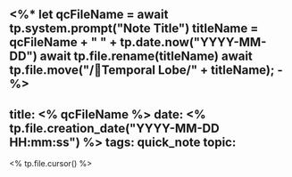 <%*
let qcFileName = await tp.system.prompt("Note Title")
titleName = qcFileName + " " + tp.date.now("YYYY-MM-DD")
await tp.file.rename(titleName)
await tp.file.move("/🛒Temporal Lobe/" + titleName);
-%>
---
title: <% qcFileName %>
date: <% tp.file.creation_date("YYYY-MM-DD HH:mm:ss") %>
tags: quick_note
topic: 
---


<% tp.file.cursor() %>